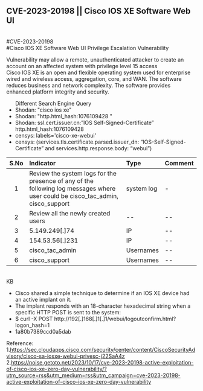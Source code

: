 ## CVE-2023-20198 || Cisco IOS XE Software Web UI

<br>#CVE-2023-20198
<br>#Cisco IOS XE Software Web UI Privilege Escalation Vulnerability

Vulnerability may allow a remote, unauthenticated attacker to create an account on an affected system with privilege level 15 access<br>
Cisco IOS XE is an open and flexible operating system used for enterprise wired and wireless access, aggregation, core, and WAN. The software reduces business and network complexity. The software provides enhanced platform integrity and security.<br>

<ul>Different Search Engine Query
<li>Shodan: "cisco ios xe" </li>
<li>Shodan: "http.html_hash:1076109428 " </li>
<li>Shodan: ssl.cert.issuer.cn:”IOS Self-Signed-Certificate” http.html_hash:1076109428 </li>
<li>censys: labels='cisco-xe-webui' </li>
<li>censys: (services.tls.certificate.parsed.issuer_dn: “IOS-Self-Signed-Certificate” and services.http.response.body: “webui”) </li>
</ul>

| S.No | Indicator            | Type   | Comment |
|:-----:|:----------------|:---------|:--------------------|
|1 | Review the system logs for the presence of any of the following log messages where user could be cisco_tac_admin, cisco_support   | system log | - |
|2 | Review all the newly created users   | -- | --|
|3 | 5.149.249[.]74  | IP | --|
|4 | 154.53.56[.]231  | IP | --|
|5 | cisco_tac_admin  | Usernames | --|
|6 | cisco_support  | Usernames | --|

<br>
KB
<ul>
<li>Cisco shared a simple technique to determine if an IOS XE device had an active implant on it.</li>
<li>The implant responds with an 18-character hexadecimal string when a specific HTTP POST is sent to the system:</li>
<li>$ curl -X POST http://192[.]168[.]1[.]1/webui/logoutconfirm.html?logon_hash=1</li>
<li>1a80b7389ccd0a5dab</li>
</ul>


Reference:
<br>
1.https://sec.cloudapps.cisco.com/security/center/content/CiscoSecurityAdvisory/cisco-sa-iosxe-webui-privesc-j22SaA4z
2.https://noise.getoto.net/2023/10/17/cve-2023-20198-active-exploitation-of-cisco-ios-xe-zero-day-vulnerability/?utm_source=rss&utm_medium=rss&utm_campaign=cve-2023-20198-active-exploitation-of-cisco-ios-xe-zero-day-vulnerability